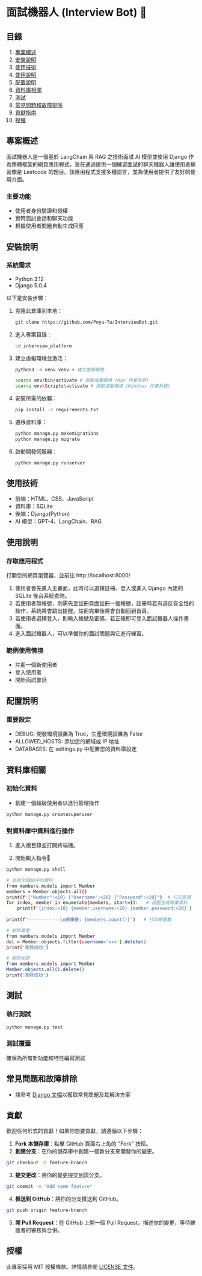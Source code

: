 # 面試機器人 (Interview Bot) 🤖

## 目錄
1. [專案概述](#專案概述)
2. [安裝說明](#安裝說明)
3. [使用技術](#使用技術)
4. [使用說明](#使用說明)
5. [配置說明](#配置說明)
6. [資料庫相關](#資料庫相關)
7. [測試](#測試)
8. [常見問題和故障排除](#常見問題和故障排除)
9. [貢獻指南](#貢獻指南)
10. [授權](#授權)

## 專案概述

面試機器人是一個基於 LangChain 與 RAG 之技術面試 AI 模型並使用 Django 作為整體框架的網頁應用程式，旨在通過提供一個練習面試的聊天機器人讓使用者練習像是 Leetcode 的題目。該應用程式支援多種語言，並為使用者提供了友好的使用介面。

### 主要功能
- 使用者身份驗證和授權
- 實時面試會話和聊天功能
- 根據使用者問題自動生成回應

## 安裝說明

### 系統需求
- Python 3.12
- Django 5.0.4

以下是安裝步驟：

1. 克隆此倉庫到本地：
   ```bash
   git clone https://github.com/Poyu-Tu/InterviewBot.git
   ```

2. 進入專案目錄：
   ```bash
   cd interview_platform
   ```

3. 建立虛擬環境並激活：
   ```bash
   python3 -m venv venv # 建立虛擬環境
   
   source env/bin/activate # 啟動虛擬環境 (Mac 作業系統)
   source env\Scripts\activate # 啟動虛擬環境 (Windows 作業系統)
   ```

4. 安裝所需的依賴：
   ```bash
   pip install -r requirements.txt
   ```
5. 遷移資料庫：
    ```bash
    python manage.py makemigrations
    python manage.py migrate
    ```

6. 啟動開發伺服器：
   ```bash
   python manage.py runserver
   ```
## 使用技術

- 前端：HTML、CSS、JavaScript
- 資料庫：SQLite
- 後端：Django(Python)
- AI 模型：GPT-4、LangChain、RAG

## 使用說明

### 存取應用程式
打開您的網頁瀏覽器，並前往 http://localhost:8000/

1. 使用者會先進入主畫面，此時可以選擇註冊、登入或進入 Django 內建的 SQLite 後台系統查詢。
2. 若使用者無帳號，則需先至註冊頁面註冊一個帳號，註冊時若有違反安全性的操作，系統將會跳出提醒。註冊完畢後將會自動回到首頁。
3. 若使用者選擇登入，則輸入帳號及密碼，若正確即可登入面試機器人操作畫面。
4. 進入面試機器人，可以準備你的面試問題與它進行練習。

### 範例使用情境

- 註冊一個新使用者
- 登入使用者
- 開始面試會話

## 配置說明

### 重要設定

- DEBUG: 開發環境設置為 True，生產環境設置為 False
- ALLOWED_HOSTS: 添加您的網域或 IP 地址
- DATABASES: 在 settings.py 中配置您的資料庫設定

## 資料庫相關

### 初始化資料

- 創建一個超級使用者以進行管理操作
```bash
python manage.py createsuperuser
```
### 對資料庫中資料進行操作

1. 進入根目錄並打開終端機。

2. 開始輸入指令🔻
```bash
python manage.py shell
```
```bash
# 查詢全部DB中的資料
from members.models import Member
members = Member.objects.all()
print(f'{"Number":<10} {"Username":<20} {"Password":<20}')  # 打印表頭
for index, member in enumerate(members, start=1):   # 迴圈生成每筆資料
    print(f'{index:<10} {member.username:<20} {member.password:<20}')
    
print(f'------------\n總筆數: {members.count()}')   # 打印總筆數
```
```bash
# 刪除單筆
from members.models import Member 
del = Member.objects.filter(username='xxx').delete()
print('刪除成功')
```
```bash
# 刪除全部
from members.models import Member 
Member.objects.all().delete()
print('刪除成功')
```

## 測試

### 執行測試
```bash
python manage.py test
```

### 測試覆蓋
確保為所有新功能和特性編寫測試

## 常見問題和故障排除

- 請參考 [Django 文檔](https://docs.djangoproject.com/en/5.0/)以獲取常見問題及其解決方案

## 貢獻

歡迎任何形式的貢獻！如果你想要貢獻，請遵循以下步驟：

1. **Fork 本儲存庫**：點擊 GitHub 頁面右上角的 "Fork" 按鈕。
2. **創建分支**：在你的儲存庫中創建一個新分支來開發你的變更。
```bash
git checkout -b feature-branch
```
3. **提交更改**：將你的變更提交到該分支。
```bash
git commit -m "Add some feature"
```
4. **推送到 GitHub**：將你的分支推送到 GitHub。
```bash
git push origin feature-branch
```
5. **開 Pull Request**：在 GitHub 上開一個 Pull Request，描述你的變更，等待維護者的審核與合併。

## 授權

此專案採用 MIT 授權條款。詳情請參閱 [LICENSE 文件](LICENSE)。